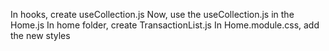 In hooks, create useCollection.js
Now, use the useCollection.js in the Home.js
In home folder, create TransactionList.js
In Home.module.css, add the new styles
